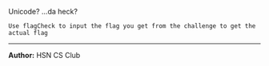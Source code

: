 Unicode? ...da heck?

`Use flagCheck to input the flag you get from the challenge to get the actual flag`

---
**Author:** HSN CS Club